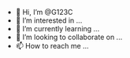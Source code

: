 - 👋 Hi, I’m @G123C
- 👀 I’m interested in ...
- 🌱 I’m currently learning ...
- 💞️ I’m looking to collaborate on ...
- 📫 How to reach me ...

<!---
G123C/G123C is a ✨ special ✨ repository because its `README.md` (this file) appears on your GitHub profile.
You can click the Preview link to take a look at your changes.
--->
